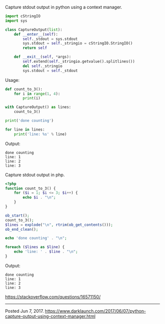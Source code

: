 Capture stdout output in python using a context manager.

```python
import cStringIO
import sys

class CaptureOutput(list):
    def __enter__(self):
        self._stdout = sys.stdout
        sys.stdout = self._stringio = cStringIO.StringIO()
        return self

    def __exit__(self, *args):
        self.extend(self._stringio.getvalue().splitlines())
        del self._stringio
        sys.stdout = self._stdout
```

Usage:

```python
def count_to_3():
    for i in range(1, 4):
        print(i)

with CaptureOutput() as lines:
    count_to_3()

print('done counting')

for line in lines:
    print('line: %s' % line)
```

Output:

```
done counting
line: 1
line: 2
line: 3
```

Capture stdout output in php.

```php
<?php
function count_to_3() {
    for ($i = 1; $i <= 3; $i++) {
        echo $i . "\n";
    }
}

ob_start();
count_to_3();
$lines = explode("\n", rtrim(ob_get_contents()));
ob_end_clean();

echo 'done counting' . "\n";

foreach ($lines as $line) {
    echo 'line: ' . $line . "\n";
}
```

Output:

```
done counting
line: 1
line: 2
line: 3
```

https://stackoverflow.com/questions/16571150/

---


Posted Jun 7, 2017.
https://www.darklaunch.com/2017/06/07/python-capture-output-using-context-manager.html